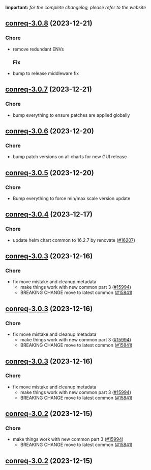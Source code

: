 **Important:**
*for the complete changelog, please refer to the website*




## [conreq-3.0.8](https://github.com/truecharts/charts/compare/conreq-3.0.7...conreq-3.0.8) (2023-12-21)

### Chore

- remove redundant ENVs
  
  ### Fix

- bump to release middleware fix
  
  


## [conreq-3.0.7](https://github.com/truecharts/charts/compare/conreq-3.0.6...conreq-3.0.7) (2023-12-21)

### Chore

- bump everything to ensure patches are applied globally
  
  


## [conreq-3.0.6](https://github.com/truecharts/charts/compare/conreq-3.0.5...conreq-3.0.6) (2023-12-20)

### Chore

- bump patch versions on all charts for new GUI release
  
  


## [conreq-3.0.5](https://github.com/truecharts/charts/compare/conreq-3.0.4...conreq-3.0.5) (2023-12-20)

### Chore

- Bump everything to force min/max scale version update
  
  


## [conreq-3.0.4](https://github.com/truecharts/charts/compare/conreq-3.0.3...conreq-3.0.4) (2023-12-17)

### Chore

- update helm chart common to 16.2.7 by renovate ([#16207](https://github.com/truecharts/charts/issues/16207))
  
  


## [conreq-3.0.3](https://github.com/truecharts/charts/compare/conreq-2.0.11...conreq-3.0.3) (2023-12-16)

### Chore

- fix move mistake and cleanup metadata
  - make things work with new common part 3 ([#15994](https://github.com/truecharts/charts/issues/15994))
  - BREAKING CHANGE move to latest common ([#15841](https://github.com/truecharts/charts/issues/15841))
  
  


## [conreq-3.0.3](https://github.com/truecharts/charts/compare/conreq-2.0.11...conreq-3.0.3) (2023-12-16)

### Chore

- fix move mistake and cleanup metadata
  - make things work with new common part 3 ([#15994](https://github.com/truecharts/charts/issues/15994))
  - BREAKING CHANGE move to latest common ([#15841](https://github.com/truecharts/charts/issues/15841))
  
  


## [conreq-3.0.3](https://github.com/truecharts/charts/compare/conreq-2.0.11...conreq-3.0.3) (2023-12-16)

### Chore

- fix move mistake and cleanup metadata
  - make things work with new common part 3 ([#15994](https://github.com/truecharts/charts/issues/15994))
  - BREAKING CHANGE move to latest common ([#15841](https://github.com/truecharts/charts/issues/15841))
  
  


## [conreq-3.0.2](https://github.com/truecharts/charts/compare/conreq-2.0.11...conreq-3.0.2) (2023-12-15)

### Chore

- make things work with new common part 3 ([#15994](https://github.com/truecharts/charts/issues/15994))
  - BREAKING CHANGE move to latest common ([#15841](https://github.com/truecharts/charts/issues/15841))
  
  


## [conreq-3.0.2](https://github.com/truecharts/charts/compare/conreq-2.0.11...conreq-3.0.2) (2023-12-15)
